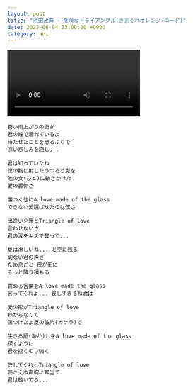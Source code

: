 ```yaml
---
layout: post
title: "池田政典 - 危険なトライアングル(きまぐれオレンジ☆ロード)"
date: 2022-06-04 23:00:00 +0900
category: ani
---
```


<div class="video-container">
    <video id="player" class="video-js vjs-default-skin vjs-big-play-centered" data-json="/public/json/ani/池田政典 - 危険なトライアングル(きまぐれオレンジ☆ロード).json"></video>
</div>

```
蒼い雨上がりの街が
君の瞳で濡れているよ
待たせたことを怒るふりで
深い悲しみを隠し...

君は知っていたね
僕の胸に射したうつろう影を
他の女(ひと)に動きかけた
愛の裏側さ

傷つく他にA love made of the glass
できない愛選ばせたのは僕さ

出逢いを罪とTriangle of love
言わせないさ
君の涙をキスで奪って...

夏は淋しいね... と空に残る
切ない君の声さ
ため息ごと 夜が街に
そっと降り積もる

責める言葉をA love made the glass
言ってくれよ... 哀しすぎるね君は

愛の形がTriangle of love
わからなくて
傷つけたよ夏の破片(カケラ)で

生きる証(あか)しをA love made of the glass
探すように
君を抱くのさ強く

許してくれとTriangle of love
聴こえぬ声胸に耳当て
君は聴いてる...
```